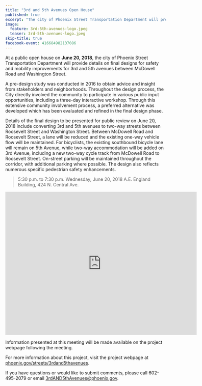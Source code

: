 ```yaml
---
title: "3rd and 5th Avenues Open House"
published: true
excerpt: "The city of Phoenix Street Transportation Department will provide details on final designs for safety and mobility improvements"
image:
  feature: 3rd-5th-avenues-logo.jpeg
  teaser: 3rd-5th-avenues-logo.jpeg
skip-title: true
facebook-event: 416684982137086
---
```


At a public open house on **June 20, 2018**, the city of Phoenix Street Transportation Department will provide details on final designs for safety and mobility improvements for 3rd and 5th avenues between McDowell Road and Washington Street.

A pre-design study was conducted in 2016 to obtain advice and insight from stakeholders and neighborhoods. Throughout the design process, the City directly involved the community to participate in various public input opportunities, including a three-day interactive workshop. Through this extensive community involvement process, a preferred alternative was developed which has been evaluated and refined in the final design phase.

Details of the final design to be presented for public review on June 20, 2018 include converting 3rd and 5th avenues to two-way streets between Roosevelt Street and Washington Street. Between McDowell Road and Roosevelt Street, a lane will be reduced and the existing one-way vehicle flow will be maintained. For bicyclists, the existing southbound bicycle lane will remain on 5th Avenue, while two-way accommodation will be added on 3rd Avenue, including a new two-way cycle track from McDowell Road to Roosevelt Street. On-street parking will be maintained throughout the corridor, with additional parking where possible. The design also reflects numerous specific pedestrian safety enhancements.

> 5:30 p.m. to 7:30 p.m.
> Wednesday, June 20, 2018
> A.E. England Building, 424 N. Central Ave.

<iframe
src="https://www.google.com/maps/embed?pb=!1m14!1m8!1m3!1d13315.399433329078!2d-112.0742314!3d33.453218!3m2!1i1024!2i768!4f13.1!3m3!1m2!1s0x0%3A0x66a20bd8b3414094!2sA.+E.+England+Building%2C!5e0!3m2!1sen!2sus!4v1528576222853"
width="600" height="450" frameborder="0" style="border:0" allowfullscreen></iframe>

Information presented at this meeting will be made available on the project webpage following the meeting.

For more information about this project, visit the project webpage at [phoenix.gov/streets/3rdand5thavenues](http://phoenix.gov/streets/3rdand5thavenues).

If you have questions or would like to submit comments, please call 602-495-2079 or email [3rdAND5thAvenues@phoenix.gov](mailto:3rdAND5thAvenues@phoenix.gov).
